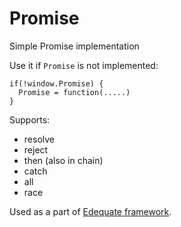 # Promise
Simple Promise implementation

Use it if `Promise` is not implemented:

    if(!window.Promise) {
      Promise = function(.....)
    }
    
Supports:
- resolve
- reject
- then (also in chain)
- catch
- all
- race

Used as a part of [Edequate framework](https://github.com/Edeqa/Edequate/blob/master/src/main/webapp/js/Edequate.js).
